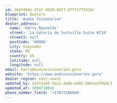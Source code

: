 ```yaml
---
id: 2b6f454e-3fef-4628-88f7-4fff177542dc
blueprint: dealers
title: 'Audio Visionaries'
dealer_address:
  name: 'Harry Reynolds'
  street: 'La Galería de Suchville Suite #218'
  street2: null
  postCode: '00966'
  city: Guaynabo
  state: PR
  country: US
  latitude: null
  longitude: null
email: harry@audiovisionaries.guru
website: 'https://www.audiovisionaries.guru'
dealer_region: east-coast
updated_by: 1e5fda92-5ac2-4abb-b403-8041edf0b4c3
updated_at: 1694710942
phone_number_field: '+17877286969'
---
```

